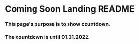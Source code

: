 # Coming Soon Landing README

### This page's purpose is to show  countdown. 

### The countdown is until 01.01.2022.

